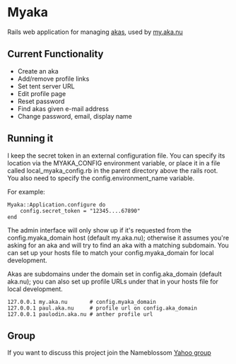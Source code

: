 # Myaka

Rails web application for managing [akas](http://nameblossom.org/akas/), used by [my.aka.nu](https://my.aka.nu/)

## Current Functionality

* Create an aka
* Add/remove profile links
* Set tent server URL
* Edit profile page
* Reset password
* Find akas given e-mail address
* Change password, email, display name

## Running it

I keep the secret token in an external configuration file. You can specify its location via the MYAKA_CONFIG
environment variable, or place it in a file called local_myaka_config.rb in the parent directory above the
rails root. You also need to specify the config.environment_name variable.

For example:

    Myaka::Application.configure do
        config.secret_token = "12345....67890"
    end

The admin interface will only show up if it's requested from the config.myaka_domain host (default my.aka.nu);
otherwise it assumes you're asking for an aka and will try to find an aka with a matching subdomain. You can
set up your hosts file to match your config.myaka_domain for local development.

Akas are subdomains under the domain set in config.aka_domain (default aka.nu); you can also set up profile
URLs under that in your hosts file for local development.

    127.0.0.1 my.aka.nu       # config.myaka_domain
    127.0.0.1 paul.aka.nu     # profile url on config.aka_domain
    127.0.0.1 paulodin.aka.nu # anther profile url

## Group

If you want to discuss this project join the Nameblossom [Yahoo group](http://tech.groups.yahoo.com/group/nameblossom)
